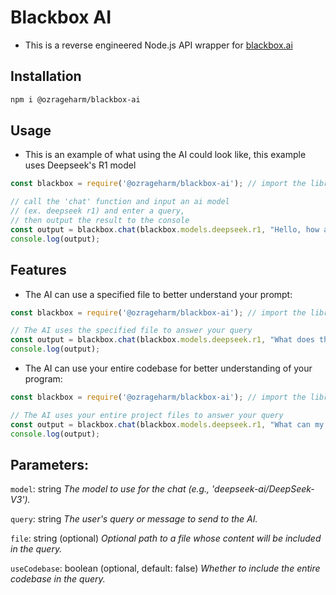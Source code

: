 # Blackbox AI

- This is a reverse engineered Node.js API wrapper for [blackbox.ai](https://blackbox.ai/)

## Installation

```bash
npm i @ozrageharm/blackbox-ai
```

## Usage
- This is an example of what using the AI could look like, this example uses Deepseek's R1 model

```javascript
const blackbox = require('@ozrageharm/blackbox-ai'); // import the library

// call the 'chat' function and input an ai model 
// (ex. deepseek r1) and enter a query, 
// then output the result to the console
const output = blackbox.chat(blackbox.models.deepseek.r1, "Hello, how are you?").data;
console.log(output);
```

## Features

- The AI can use a specified file to better understand your prompt:

```javascript
const blackbox = require('@ozrageharm/blackbox-ai'); // import the library

// The AI uses the specified file to answer your query
const output = blackbox.chat(blackbox.models.deepseek.r1, "What does this code do?", "index.js").data;
console.log(output);
```

- The AI can use your entire codebase for better understanding of your program:

```javascript
const blackbox = require('@ozrageharm/blackbox-ai'); // import the library

// The AI uses your entire project files to answer your query
const output = blackbox.chat(blackbox.models.deepseek.r1, "What can my code do?", undefined, true).data;
console.log(output);
```

## Parameters:
`model`: string
*The model to use for the chat (e.g., 'deepseek-ai/DeepSeek-V3').*

`query`: string
*The user's query or message to send to the AI.*

`file`: string (optional)
*Optional path to a file whose content will be included in the query.*

`useCodebase`: boolean (optional, default: false)
*Whether to include the entire codebase in the query.*